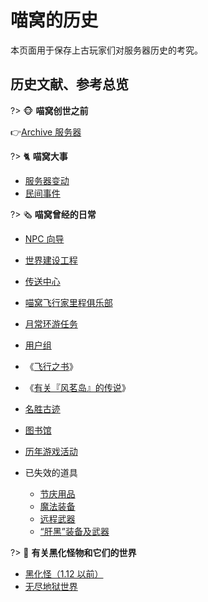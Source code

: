 # 喵窝的历史

本页面用于保存上古玩家们对服务器历史的考究。

## 历史文献、参考总览

?> :monkey_face: **喵窝创世之前**

👉[Archive 服务器](wiki/server-network#archive)

?> :cat2: **喵窝大事**

- [服务器变动](changelog)
- [民间事件](changelogs/unofficial-events)

?> :newspaper_roll: **喵窝曾经的日常**

- [NPC 向导](legacy/nyaa/npc)
- [世界建设工程](legacy/nyaa/projects)
- [传送中心](legacy/nyaa/teleport-center)
- [喵窝飞行家里程俱乐部](legacy/nyaa/nfmc)
- [月常环游任务](legacy/nyaa/monthly-course)
- [用户组](legacy/nyaa/permission-groups)
- 《[飞行之书](space/book-of-elytra)》
- <span class="nw-spoiler">《[有关『风茗岛』的传说](space/legend-of-fengming-island)》</span>


- [名胜古迹](legacy/nyaa/historical-sites)
- [图书馆](nyaa/projects/libraries)
- [历年游戏活动](nyaa/activities)


- 已失效的道具
  + [节庆用品](legacy/nyaa/items/festival)
  + [魔法装备](legacy/nyaa/items/magic)
  + [远程武器](legacy/nyaa/items/remote-weapons)
  + [“肝黑”装备及武器](legacy/inf2/items.md)


?> :imp: **有关黑化怪物和它们的世界**

- [黑化怪（1.12 以前）](legacy/inf0/infernal-mobs)
- [无尽地狱世界](legacy/inf)
